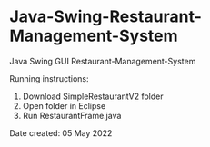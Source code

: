 # Java-Swing-Restaurant-Management-System
Java Swing GUI Restaurant-Management-System

Running instructions:
1. Download SimpleRestaurantV2 folder
2. Open folder in Eclipse
3. Run RestaurantFrame.java

Date created: ‎05 ‎May ‎2022
